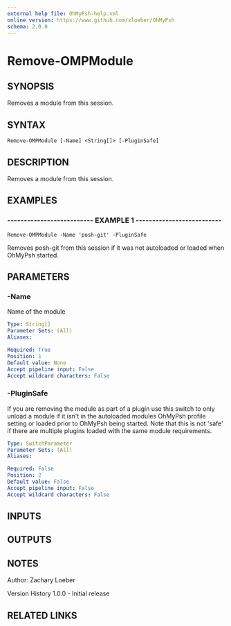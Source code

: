```yaml
---
external help file: OhMyPsh-help.xml
online version: https://www.github.com/zloeber/OhMyPsh
schema: 2.0.0
---
```


# Remove-OMPModule

## SYNOPSIS
Removes a module from this session.

## SYNTAX

```
Remove-OMPModule [-Name] <String[]> [-PluginSafe]
```

## DESCRIPTION
Removes a module from this session.

## EXAMPLES

### -------------------------- EXAMPLE 1 --------------------------
```
Remove-OMPModule -Name 'posh-git' -PluginSafe
```

Removes posh-git from this session if it was not autoloaded or loaded when OhMyPsh started.

## PARAMETERS

### -Name
Name of the module

```yaml
Type: String[]
Parameter Sets: (All)
Aliases: 

Required: True
Position: 1
Default value: None
Accept pipeline input: False
Accept wildcard characters: False
```

### -PluginSafe
If you are removing the module as part of a plugin use this switch to only unload a module if it isn't
in the autoloaded modules OhMyPsh profile setting or loaded prior to OhMyPsh being started.
Note that
this is not 'safe' if there are multiple plugins loaded with the same module requirements.

```yaml
Type: SwitchParameter
Parameter Sets: (All)
Aliases: 

Required: False
Position: 2
Default value: False
Accept pipeline input: False
Accept wildcard characters: False
```

## INPUTS

## OUTPUTS

## NOTES
Author: Zachary Loeber



Version History
1.0.0 - Initial release

## RELATED LINKS

